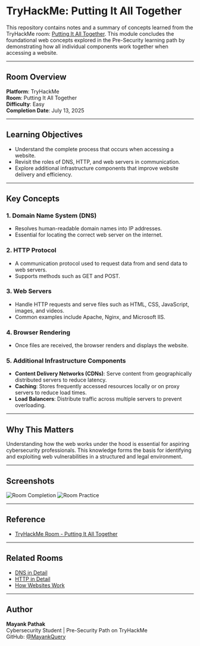 # TryHackMe: Putting It All Together

This repository contains notes and a summary of concepts learned from the TryHackMe room: [Putting It All Together](https://tryhackme.com/room/puttingitalltogether). This module concludes the foundational web concepts explored in the Pre-Security learning path by demonstrating how all individual components work together when accessing a website.

---

## Room Overview

**Platform**: TryHackMe  
**Room**: Putting It All Together  
**Difficulty**: Easy  
**Completion Date**: July 13, 2025

---

## Learning Objectives

- Understand the complete process that occurs when accessing a website.
- Revisit the roles of DNS, HTTP, and web servers in communication.
- Explore additional infrastructure components that improve website delivery and efficiency.

---

## Key Concepts

### 1. Domain Name System (DNS)
- Resolves human-readable domain names into IP addresses.
- Essential for locating the correct web server on the internet.

### 2. HTTP Protocol
- A communication protocol used to request data from and send data to web servers.
- Supports methods such as GET and POST.

### 3. Web Servers
- Handle HTTP requests and serve files such as HTML, CSS, JavaScript, images, and videos.
- Common examples include Apache, Nginx, and Microsoft IIS.

### 4. Browser Rendering
- Once files are received, the browser renders and displays the website.

### 5. Additional Infrastructure Components
- **Content Delivery Networks (CDNs)**: Serve content from geographically distributed servers to reduce latency.
- **Caching**: Stores frequently accessed resources locally or on proxy servers to reduce load times.
- **Load Balancers**: Distribute traffic across multiple servers to prevent overloading.

---

## Why This Matters

Understanding how the web works under the hood is essential for aspiring cybersecurity professionals. This knowledge forms the basis for identifying and exploiting web vulnerabilities in a structured and legal environment.

---

## Screenshots
![Room Completion]()
![Room Practice]()

---

## Reference

- [TryHackMe Room - Putting It All Together](https://tryhackme.com/room/puttingitalltogether)

---

## Related Rooms

- [DNS in Detail](https://github.com/MayankQuery/tryhackme-dns-in-detail)
- [HTTP in Detail](https://github.com/MayankQuery/tryhackme-http-in-detail)
- [How Websites Work](https://github.com/MayankQuery/tryhackme-how-websites-work)

---

## Author

**Mayank Pathak**  
Cybersecurity Student | Pre-Security Path on TryHackMe  
GitHub: [@MayankQuery](https://github.com/MayankQuery)
